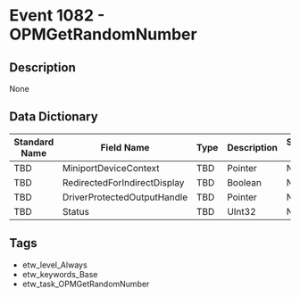 # Event 1082 - OPMGetRandomNumber

## Description
None

## Data Dictionary
|Standard Name|Field Name|Type|Description|Sample Value|
|---|---|---|---|---|
|TBD|MiniportDeviceContext|TBD|Pointer|None|None|
|TBD|RedirectedForIndirectDisplay|TBD|Boolean|None|None|
|TBD|DriverProtectedOutputHandle|TBD|Pointer|None|None|
|TBD|Status|TBD|UInt32|None|None|

## Tags
* etw_level_Always
* etw_keywords_Base
* etw_task_OPMGetRandomNumber
